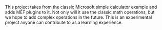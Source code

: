 ﻿This project takes from the classic Microsoft simple calculator example and adds MEF plugins to it. Not only will it use the classic math operations, but we hope to add complex operations in the future. This is an experimental project anyone can contribute to as a learning experience.
